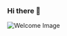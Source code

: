 ### Hi there 👋

<img src="https://ak5.picdn.net/shutterstock/videos/31042105/thumb/11.jpg" alt="Welcome Image" style="max-width: 100%;">

<!--
**JoseBohopo/JoseBohopo** is a ✨ _special_ ✨ repository because its `README.md` (this file) appears on your GitHub profile.

Here are some ideas to get you started:

- 🔭 I’m currently working on learn new skills.
- 🌱 I’m currently learning React, React Hooks, Native, Redux, Next.js, Typescript.
- 👯 I’m looking to collaborate on develoment projects that increase my knowledge.
- 🤔 I’m looking for help with ...
- 💬 Ask me about anything
- 📫 How to reach me: rabohopo@gmail.com
- ⚡ Fun fact: Do your best and let destiny do the rest.
-->
